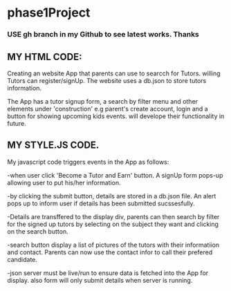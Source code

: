 # phase1Project

### USE gh branch in my Github to see latest works. Thanks

## MY HTML CODE:

Creating an website App that parents can use to searcch for Tutors.
willing Tutors can register/signUp. The website uses a db.json to store tutors information.

The App has a tutor signup form, a search by filter menu and other elements under 'construction'
e.g parent's create account, login and a button for showing upcoming kids events. will develope their functionality in future.

## MY STYLE.JS CODE.

My javascript code triggers events in the App as follows:

-when user click 'Become a Tutor and Earn' button. A signUp form pops-up allowing
user to put his/her information.

-by clicking the submit button, details are stored in a db.json file.
An alert pops up to inform user if details has been submitted sucssesfully.

-Details are transffered to the display div, parents can then search by filter for the signed up tutors by selecting on the subject they want and clicking on the search button.

-search button display a list of pictures of the tutors with their informatiion and contact. Parents can now use the contact infor to call their
prefered candidate.

-json server must be live/run to ensure data is fetched into the App for display.
also form will only submit details when server is running.
